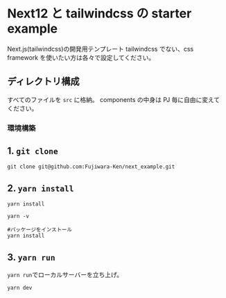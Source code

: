 # Next12 と tailwindcss の starter example

Next.js(tailwindcss)の開発用テンプレート
tailwindcss でない、css framework を使いたい方は各々で設定してください。

## ディレクトリ構成

すべてのファイルを `src` に格納。
components の中身は PJ 毎に自由に変えてください。

### 環境構築

## 1. `git clone`

```shell
git clone git@github.com:Fujiwara-Ken/next_example.git
```

## 2. `yarn install`

`yarn install`

```shell
yarn -v

#パッケージをインストール
yarn install
```

## 3. `yarn run`

`yarn run`でローカルサーバーを立ち上げ。

```shell
yarn dev
```
